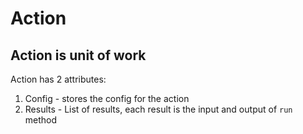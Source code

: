 # Action

## Action is unit of work
Action has 2 attributes:
1. Config - stores the config for the action
2. Results - List of results, each result is the input and output of `run` method

